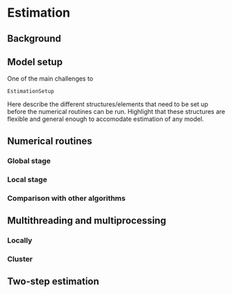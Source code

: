 # Estimation

## Background

## Model setup

One of the main challenges to 

```@docs
EstimationSetup
```

Here describe the different structures/elements that need to be set up before the numerical routines can be run. Highlight that these structures are flexible and general enough to accomodate estimation of any model.

## Numerical routines

### Global stage

### Local stage

### Comparison with other algorithms

## Multithreading and multiprocessing

### Locally

### Cluster

## Two-step estimation



